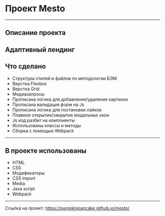 # Проект Mesto
------
## Описание проекта 
Адаптивный лендинг
------
## Что сделано
* Структура стилей и файлов по методологии БЭМ
* Верстка Flexbox
* Верстка Grid
* Медиазапросы
* Прописана логика для добавления/удаления картинок
* Прописана валидация форм на Js
* Прописана логика для постановки лайков
* Плавное открытие/закрытие модальных окон
* Js код разбит на компоненты
* Использованы классы и методы
* Сборка с помощью Webpack
------
## В проекте использованы
* HTML
* CSS
* Модификаторы
* CSS import
* Media
* Java script
* Webpack
------
Ссылка на проект: https://pumpkinpancake.github.io/mesto/